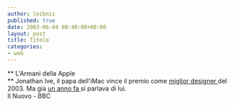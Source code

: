 ```yaml
---
author: leibniz
published: true
date: 2003-06-04 08:49:00+00:00
layout: post
title: Titolo
categories:
- web
---
```


   **   L'Armani della Apple   
** Jonathan Ive, il papa dell'iMac vince il premio come  [   miglior designer ](http://www.ilnuovo.it/nuovo/foglia/0,1007,180717,00.html) del 2003. Ma gia [   un anno fa ](http://news.bbc.co.uk/1/hi/in_depth/uk/2000/newsmakers/1768724.stm) si parlava di lui.   
Il Nuovo - BBC
